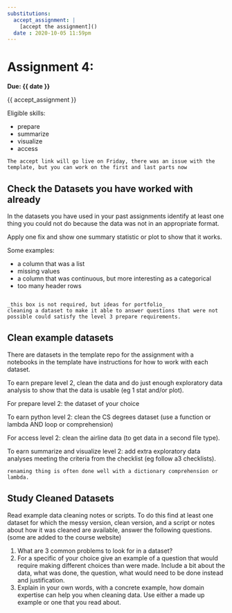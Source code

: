 ```yaml
---
substitutions:
  accept_assignment: |
    [accept the assignment]()
  date : 2020-10-05 11:59pm
---
```

# Assignment 4:

__Due: {{ date }}__

{{ accept_assignment }}

Eligible skills:
- prepare
- summarize
- visualize
- access

```{warning}
The accept link will go live on Friday, there was an issue with the template, but you can work on the first and last parts now
```

## Check the Datasets you have worked with already

In the datasets you have used in your past assignments identify at least one
thing you could not do because the data was not in an appropriate format.

Apply one fix and show one summary statistic or plot to show that it works.


Some examples:
- a column that was a list
- missing values
- a column that was continuous, but more interesting as a categorical
- too many header rows

```{amdonition} Think Ahead

_this box is not required, but ideas for portfolio_
cleaning a dataset to make it able to answer questions that were not possible could satisfy the level 3 prepare requirements.
```


## Clean example datasets

There are datasets in the template repo for the assignment with a notebooks in the template have instructions for how to work with each dataset.

To earn prepare level 2, clean the data and do just enough exploratory data analysis to show that the data is usable (eg 1 stat and/or plot).

For prepare level 2: the dataset of your choice

To earn python level 2: clean the CS degrees dataset (use a function or lambda AND loop or comprehension)

For access level 2: clean the airline data (to get data in a second file type).

To earn summarize and visualize level 2: add extra exploratory data analyses meeting the criteria from the checklist (eg follow a3 checklists).

```{hint}
renaming thing is often done well with a dictionary comprehension or lambda.
```

## Study Cleaned Datasets

Read example data cleaning notes or scripts. To do this find at least one dataset for which the messy version, clean version, and a script or notes about how it was cleaned are available, answer the following questions. (some are added to the course website)

1. What are 3 common problems to look for in a dataset?
1. For a specific of your choice give an example of a question that would require making different choices than were made. Include a bit about the data, what was done, the question, what would need to be done instead and justification.
1. Explain in your own words, with a concrete example, how domain expertise can help you when cleaning data. Use either a made up example or one that you read about.
